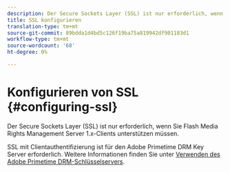 ```yaml
---
description: Der Secure Sockets Layer (SSL) ist nur erforderlich, wenn Sie Flash Media Rights Management Server 1.x-Clients unterstützen müssen.
title: SSL konfigurieren
translation-type: tm+mt
source-git-commit: 89bdda1d4bd5c126f19ba75a819942df901183d1
workflow-type: tm+mt
source-wordcount: '68'
ht-degree: 0%

---
```



# Konfigurieren von SSL {#configuring-ssl}

Der Secure Sockets Layer (SSL) ist nur erforderlich, wenn Sie Flash Media Rights Management Server 1.x-Clients unterstützen müssen.

SSL mit Clientauthentifizierung ist für den Adobe Primetime DRM Key Server erforderlich. Weitere Informationen finden Sie unter [Verwenden des Adobe Primetime DRM-Schlüsselservers](../../using-the-drm-key-server/requirements.md).
